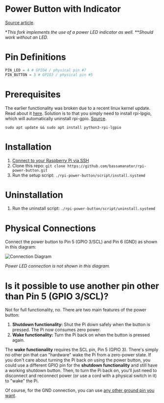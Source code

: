 # Power Button with Indicator

[Source article](https://howchoo.com/g/mwnlytk3zmm/how-to-add-a-power-button-to-your-raspberry-pi).

\*_This fork implements the use of a power LED indicator as well._
\*\*_Should work without an LED._

# Pin Definitions

```python
PIN_LED = 4 # GPIO4 / physical pin #7
PIN_BUTTON = 3 # GPIO3 / physical pin #5
```

# Prerequisites
The earlier functionality was broken due to a recent linux kernel update. Read about it [here](https://pypi.org/project/rpi-lgpio/).
Solution is to that you simply need to install rpi-lpgio, which will automatically uninstall rpi-gpio. [Source](https://rpi-lgpio.readthedocs.io/en/latest/install.html).
```
sudo apt update && sudo apt install python3-rpi-lgpio
```

# Installation

1. [Connect to your Raspberry Pi via SSH](https://howchoo.com/g/mgi3mdnlnjq/how-to-log-in-to-a-raspberry-pi-via-ssh)
2. Clone this repo: `git clone https://github.com/bassamanator/rpi-power-button.git`
3. Run the setup script: `./rpi-power-button/script/install.systemd`

# Uninstallation

1. Run the uninstall script: `./rpi-power-button/script/uninstall.systemd`

# Physical Connections

Connect the power button to Pin 5 (GPIO 3/SCL) and Pin 6 (GND) as shown in this diagram:

![Connection Diagram](https://raw.githubusercontent.com/Howchoo/pi-power-button/master/diagrams/pinout.png)

_Power LED connection is not shown in this diagram._

# Is it possible to use another pin other than Pin 5 (GPIO 3/SCL)?

Not for full functionality, no. There are two main features of the power button:

1. **Shutdown functionality:** Shut the Pi down safely when the button is pressed. The Pi now consumes zero power.
1. **Wake functionality:** Turn the Pi back on when the button is pressed again.

The **wake functionality** requires the SCL pin, Pin 5 (GPIO 3). There's simply no other pin that can "hardware" wake the Pi from a zero-power state. If you don't care about turning the Pi back _on_ using the power button, you could use a different GPIO pin for the **shutdown functionality** and still have a working shutdown button. Then, to turn the Pi back on, you'll just need to disconnect and reconnect power (or use a cord with a physical switch in it) to "wake" the Pi.

Of course, for the GND connection, you can use [any other ground pin you want](https://pinout.xyz/).
